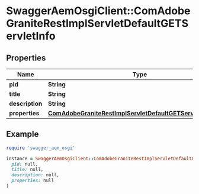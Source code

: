 # SwaggerAemOsgiClient::ComAdobeGraniteRestImplServletDefaultGETServletInfo

## Properties

| Name | Type | Description | Notes |
| ---- | ---- | ----------- | ----- |
| **pid** | **String** |  | [optional] |
| **title** | **String** |  | [optional] |
| **description** | **String** |  | [optional] |
| **properties** | [**ComAdobeGraniteRestImplServletDefaultGETServletProperties**](ComAdobeGraniteRestImplServletDefaultGETServletProperties.md) |  | [optional] |

## Example

```ruby
require 'swagger_aem_osgi'

instance = SwaggerAemOsgiClient::ComAdobeGraniteRestImplServletDefaultGETServletInfo.new(
  pid: null,
  title: null,
  description: null,
  properties: null
)
```

